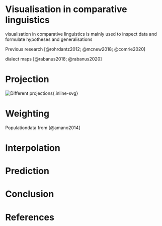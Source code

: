 # Visualisation in comparative linguistics

visualisation in comparative linguistics is mainly used to inspect data and formulate hypotheses and generalisations

Previous research [@rohrdantz2012; @mcnew2018; @comrie2020]

dialect maps [@rabanus2018; @rabanus2020]

# Projection

![Different projections](figures/projectionsWorld){.inline-svg}

# Weighting

Populationdata from [@amano2014]

# Interpolation

# Prediction

# Conclusion

# References
